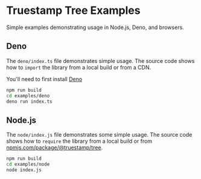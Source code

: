 # Truestamp Tree Examples

Simple examples demonstrating usage in Node.js, Deno, and browsers.

## Deno

The `deno/index.ts` file demonstrates simple usage. The source code shows how to `import` the library from a local build or from a CDN.

You'll need to first install [Deno](https://deno.land/)

```sh
npm run build
cd examples/deno
deno run index.ts
```

## Node.js

The `node/index.js` file demonstrates some simple usage. The source code shows how to `require` the library from a local build or from [npmjs.com/package/@truestamp/tree](https://www.npmjs.com/package/@truestamp/tree).

```sh
npm run build
cd examples/node
node index.js
```
